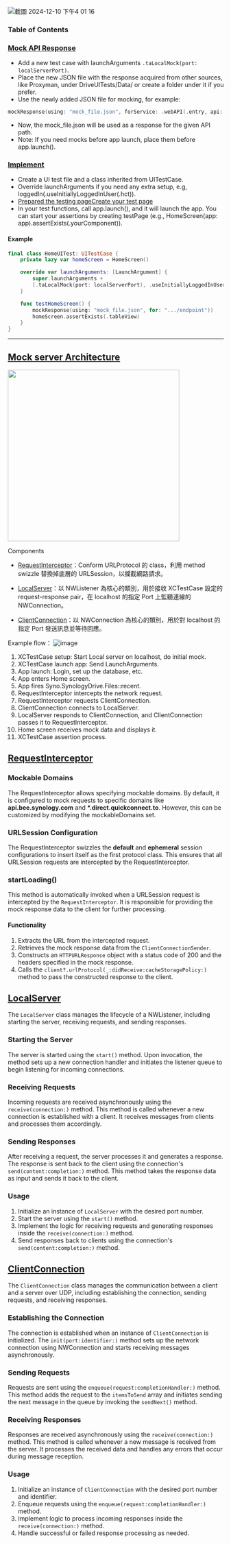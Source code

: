 
![截圖 2024-12-10 下午4 01 16](https://github.com/user-attachments/assets/06622d9b-8f71-4960-8459-5fcd2ad3be31)

### Table of Contents

### [Mock API Response](#mock-api-response)
- Add a new test case with launchArguments `.taLocalMock(port: localServerPort)`.
- Place the new JSON file with the response acquired from other sources, like Proxyman, under DriveUITests/Data/ or create a folder under it if you prefer.
- Use the newly added JSON file for mocking, for example:
```swift
mockResponse(using: "mock_file.json", forService: .webAPI(.entry, api: "SYNO.SynologyDrive.Files", method: "list"))
```
- Now, the mock_file.json will be used as a response for the given API path.
- Note: If you need mocks before app launch, place them before app.launch().

### [Implement](#implement-ui-test)

- Create a UI test file and a class inherited from UITestCase.
- Override launchArguments if you need any extra setup, e.g, loggedIn(.useInitiallyLoggedInUser(.hct)).
- <a href="#pageobject">Prepared the testing pageCreate your test page</a>
- In your test functions, call app.launch(), and it will launch the app. You can start your assertions by creating testPage (e.g., HomeScreen(app: app).assertExists(.yourComponent)).

#### Example
```swift
final class HomeUITest: UITestCase {
    private lazy var homeScreen = HomeScreen()

    override var launchArguments: [LaunchArgument] {
        super.launchArguments +
        [.taLocalMock(port: localServerPort), .useInitiallyLoggedInUser(.hct)]
    }

    func testHomeScreen() {
        mockResponse(using: "mock_file.json", for: ".../endpoint"))
        homeScreen.assertExists(.tableView)
    }
}
```

_____________________


## [Mock server Architecture](#mock-server-architecture)

<img src="./architecture.png" height=400>

Components

- <a href="#requestinterceptor">RequestInterceptor</a>：Conform URLProtocol 的 class，利用 method swizzle 替換掉底層的 URLSession，以攔截網路請求。

- <a href="#localserver">LocalServer</a>：以 NWListener 為核心的類別，用於接收 XCTestCase 設定的 request-response pair，在 localhost 的指定 Port 上監聽連線的 NWConnection。

- <a href="#clientconnection">ClientConnection</a>：以 NWConnection 為核心的類別，用於對 localhost 的指定 Port 發送訊息並等待回應。

Example flow：
![image](https://github.com/user-attachments/assets/9723989b-0311-4af0-babe-7f873dcedb19)

1. XCTestCase setup: Start Local server on localhost, do initial mock.
2. XCTestCase launch app: Send LaunchArguments.
3. App launch: Login, set up the database, etc.
4. App enters Home screen.
5. App fires Syno.SynologyDrive.Files::recent.
6. RequestInterceptor intercepts the network request.
7. RequestInterceptor requests ClientConnection.
8. ClientConnection connects to LocalServer.
9. LocalServer responds to ClientConnection, and ClientConnection passes it to RequestInterceptor.
10. Home screen receives mock data and displays it.
11. XCTestCase assertion process.

## [RequestInterceptor](#requestinterceptor)
### Mockable Domains
The RequestInterceptor allows specifying mockable domains. By default, it is configured to mock requests to specific domains like **api.bee.synology.com** and **\*.direct.quickconnect.to**. However, this can be customized by modifying the mockableDomains set.

### URLSession Configuration
The RequestInterceptor swizzles the **default** and **ephemeral** session configurations to insert itself as the first protocol class. This ensures that all URLSession requests are intercepted by the RequestInterceptor.

### startLoading()

This method is automatically invoked when a URLSession request is intercepted by the `RequestInterceptor`. It is responsible for providing the mock response data to the client for further processing.

#### Functionality

1. Extracts the URL from the intercepted request.
2. Retrieves the mock response data from the `ClientConnectionSender`.
3. Constructs an `HTTPURLResponse` object with a status code of 200 and the headers specified in the mock response.
4. Calls the `client?.urlProtocol(_:didReceive:cacheStoragePolicy:)` method to pass the constructed response to the client.

## [LocalServer](#localserver)

The `LocalServer` class manages the lifecycle of a NWListener, including starting the server, receiving requests, and sending responses.

### Starting the Server

The server is started using the `start()` method. Upon invocation, the method sets up a new connection handler and initiates the listener queue to begin listening for incoming connections.

### Receiving Requests

Incoming requests are received asynchronously using the `receive(connection:)` method. This method is called whenever a new connection is established with a client. It receives messages from clients and processes them accordingly.

### Sending Responses

After receiving a request, the server processes it and generates a response. The response is sent back to the client using the connection's `send(content:completion:)` method. This method takes the response data as input and sends it back to the client. 

### Usage

1. Initialize an instance of `LocalServer` with the desired port number.
2. Start the server using the `start()` method.
3. Implement the logic for receiving requests and generating responses inside the `receive(connection:)` method.
4. Send responses back to clients using the connection's `send(content:completion:)` method.

## [ClientConnection](#clientconnection)

The `ClientConnection` class manages the communication between a client and a server over UDP, including establishing the connection, sending requests, and receiving responses.

### Establishing the Connection

The connection is established when an instance of `ClientConnection` is initialized. The `init(port:identifier:)` method sets up the network connection using NWConnection and starts receiving messages asynchronously.

### Sending Requests

Requests are sent using the `enqueue(request:completionHandler:)` method. This method adds the request to the `itemsToSend` array and initiates sending the next message in the queue by invoking the `sendNext()` method.

### Receiving Responses

Responses are received asynchronously using the `receive(connection:)` method. This method is called whenever a new message is received from the server. It processes the received data and handles any errors that occur during message reception.

### Usage

1. Initialize an instance of `ClientConnection` with the desired port number and identifier.
2. Enqueue requests using the `enqueue(request:completionHandler:)` method.
3. Implement logic to process incoming responses inside the `receive(connection:)` method.
4. Handle successful or failed response processing as needed.
